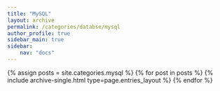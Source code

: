 ```yaml
---
title: "MySQL"
layout: archive
permalink: /categories/databse/mysql
author_profile: true
sidebar_main: true
sidebar:
    nav: "docs"
---
```


{% assign posts = site.categories.mysql %}
{% for post in posts %} {% include archive-single.html type=page.entries_layout %} {% endfor %}
